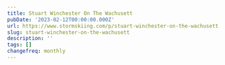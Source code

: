 ```yaml
---
title: Stuart Winchester On The Wachusett
pubDate: '2023-02-12T00:00:00.000Z'
url: https://www.stormskiing.com/p/stuart-winchester-on-the-wachusett
slug: stuart-winchester-on-the-wachusett
description: ''
tags: []
changefreq: monthly
---
```


<!-- Add post content below -->
